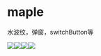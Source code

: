 # maple
水波纹，弹窗，switchButton等

![](https://github.com/betta-/maple/blob/master/%E6%95%88%E6%9E%9C%E5%9B%BE/1%EF%BC%8C5%EF%BC%8C7%E3%80%81%E6%8C%89%E9%92%AE%E9%94%AE%E7%9B%98%E7%AD%89%E7%82%B9%E5%87%BB.gif?raw=true)![](https://github.com/betta-/maple/blob/master/%E6%95%88%E6%9E%9C%E5%9B%BE/2.%E5%B7%A6%E4%BE%A7%E5%BC%B9%E7%AA%97%E5%BC%B9%E5%87%BA.gif?raw=true)![](https://github.com/betta-/maple/blob/master/%E6%95%88%E6%9E%9C%E5%9B%BE/6.%E5%BC%80%E5%85%B3%E5%8F%8A%E6%BB%91%E5%8A%A8.gif?raw=true)![](https://github.com/betta-/maple/blob/master/%E6%95%88%E6%9E%9C%E5%9B%BE/12.%E5%BC%B9%E7%AA%97.gif?raw=true)
